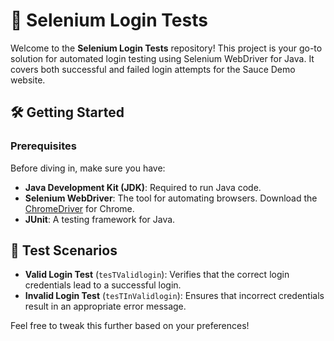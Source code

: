 
# 🚀 Selenium Login Tests

Welcome to the **Selenium Login Tests** repository! This project is your go-to solution for automated login testing using Selenium WebDriver for Java. It covers both successful and failed login attempts for the Sauce Demo website.

## 🛠️ Getting Started

### Prerequisites

Before diving in, make sure you have:

- **Java Development Kit (JDK)**: Required to run Java code.
- **Selenium WebDriver**: The tool for automating browsers. Download the [ChromeDriver](https://sites.google.com/chromium.org/driver/) for Chrome.
- **JUnit**: A testing framework for Java.


## 🧪 Test Scenarios

- **Valid Login Test** (`tesTValidlogin`): Verifies that the correct login credentials lead to a successful login.
- **Invalid Login Test** (`tesTInValidlogin`): Ensures that incorrect credentials result in an appropriate error message.


Feel free to tweak this further based on your preferences!
